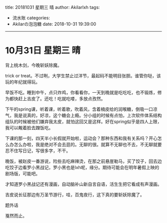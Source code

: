 title: 20181031 星期三 晴
author: Akilarlxh
tags:
  - 流水账
categories:
  - Akilarの泡泡糖
date: 2018-10-31 19:39:00
---
# 10月31日 星期三 晴

背上桃木剑，今晚斩妖除魔。

trick or treat。不过咧，大学生禁止过洋节，最起码不能明目张胆。谁管你哒，该玩的年纪就得玩。

早饭不吃。睡到中午，点只炸鸡，你看看你，一天到晚就是吃吃吃，也不锻炼，修为都快赶上吉皮了。还吃！吃就吃喽，多放点孜然。

下午的spring课，听着课，听着歌，吹着风，含着楠皮给的润喉糖，倒吸一口凉气，我是说真的，好凉，这个糖会上瘾。分小组的时候有点怕，上次软件体系结构组队的时候被他们嫌弃我太皮，就怕这回又是这样。好在spring似乎是四人上限，我可以觍着脸去蹭饭吃。

下课的那一刻，四天半小长假就开始啦，运动会？那种东西和我有关系吗？开心怎么办怎么办啦，我是绝对不会去逛的。无聊的很。就算不无聊也不去，不无聊就要忍不住写日记，写很多字，不干。

晚饭，被赵皮一番游说，险些去吃麻辣烫，在那之前悬崖勒马，买了饺子，回去边吃饺子边看罗小黑战记，罗小黑也是lxh呢，缘分。期待可能会在明年暑假上映的剧场版，可能吧。

才知道罗小黑战记还有漫画，自动脑补山新自言自语，活生生把它看成有声漫画。

吉皮说长征那边有万圣节游行，哇，百鬼夜行，这下真的要斩妖除魔了。

题外话

戛然而止。


